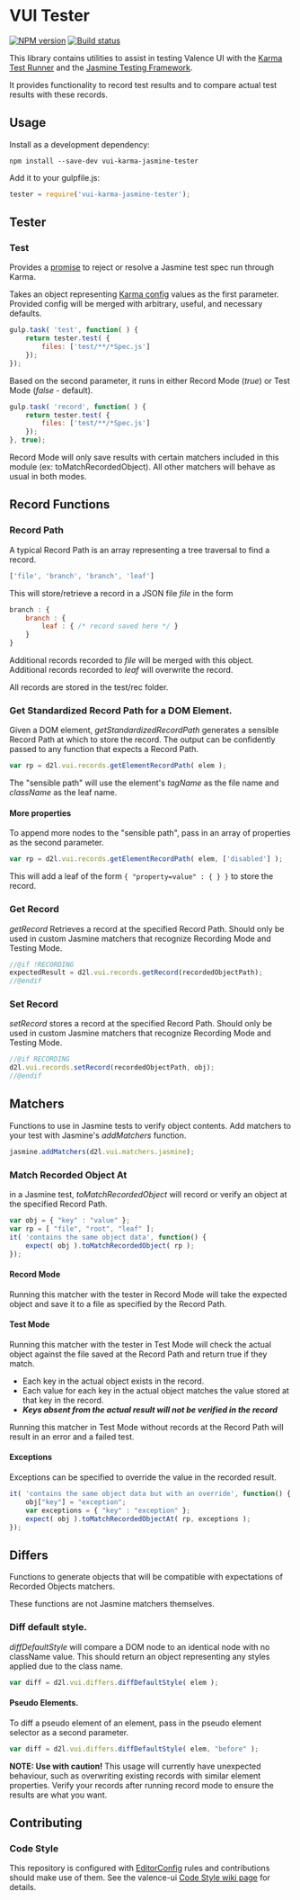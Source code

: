 # VUI Tester
[![NPM version][npm-image]][npm-url]
[![Build status][ci-image]][ci-url]

This library contains utilities to assist in testing Valence UI with the [Karma Test Runner](http://karma-runner.github.io/) and the [Jasmine Testing Framework](http://jasmine.github.io/).

It provides functionality to record test results and to compare actual test results with these records.

## Usage

Install as a development dependency:

```shell
npm install --save-dev vui-karma-jasmine-tester
```

Add it to your gulpfile.js:

```javascript
tester = require('vui-karma-jasmine-tester');
```

## Tester
### Test
Provides a [promise](http://documentup.com/kriskowal/q/) to reject or resolve a Jasmine test spec run through Karma. 

Takes an object representing [Karma config](http://karma-runner.github.io/0.12/config/configuration-file.html) values as the first parameter. Provided config will be merged with arbitrary, useful, and necessary defaults.

```javascript
gulp.task( 'test', function( ) {
	return tester.test( {
		files: ['test/**/*Spec.js']
	});
});
```

Based on the second parameter, it runs in either Record Mode (*true*) or Test Mode (*false* - default).

```javascript
gulp.task( 'record', function( ) {
	return tester.test( {
		files: ['test/**/*Spec.js']
	});
}, true);
```

Record Mode will only save results with certain matchers included in this module (ex: toMatchRecordedObject). All other matchers will behave as usual in both modes. 

## Record Functions

### Record Path
A typical Record Path is an array representing a tree traversal to find a record.

```javascript
['file', 'branch', 'branch', 'leaf']
```

This will store/retrieve a record in a JSON file *file* in the form

```javascript
branch : {
	branch : {
		leaf : { /* record saved here */ }
	}
}
```

Additional records recorded to *file* will be merged with this object. Additional records recorded to *leaf* will overwrite the record.

All records are stored in the test/rec folder.

### Get Standardized Record Path for a DOM Element.
Given a DOM element, *getStandardizedRecordPath* generates a sensible Record Path at which to store the record. The output can be confidently passed to any function that expects a Record Path.

```javascript
var rp = d2l.vui.records.getElementRecordPath( elem );
```

The "sensible path" will use the element's *tagName* as the file name and *className* as the leaf name.

#### More properties
To append more nodes to the "sensible path", pass in an array of properties as the second parameter.

```javascript
var rp = d2l.vui.records.getElementRecordPath( elem, ['disabled'] );
```

This will add a leaf of the form `{ "property=value" : { } }` to store the record. 

### Get Record
*getRecord* Retrieves a record at the specified Record Path. Should only be used in custom Jasmine matchers that recognize Recording Mode and Testing Mode.

```javascript
//@if !RECORDING
expectedResult = d2l.vui.records.getRecord(recordedObjectPath);
//@endif
```

### Set Record
*setRecord* stores a record at the specified Record Path. Should only be used in custom Jasmine matchers that recognize Recording Mode and Testing Mode.

```javascript
//@if RECORDING
d2l.vui.records.setRecord(recordedObjectPath, obj);
//@endif
```

## Matchers
Functions to use in Jasmine tests to verify object contents. Add matchers to your test with Jasmine's *addMatchers* function.

```javascript
jasmine.addMatchers(d2l.vui.matchers.jasmine);
```

### Match Recorded Object At
in a Jasmine test, *toMatchRecordedObject* will record or verify an object at the specified Record Path.

```javascript
var obj = { "key" : "value" };
var rp = [ "file", "root", "leaf" ];
it( 'contains the same object data', function() {
	expect( obj ).toMatchRecordedObject( rp );
});
```

#### Record Mode
Running this matcher with the tester in Record Mode will take the expected object and save it to a file as specified by the Record Path.

#### Test Mode
Running this matcher with the tester in Test Mode will check the actual object against the file saved at the Record Path and return true if they match.

- Each key in the actual object exists in the record.
- Each value for each key in the actual object matches the value stored at that key in the record.
- ***Keys absent from the actual result will not be verified in the record*** 

Running this matcher in Test Mode without records at the Record Path will result in an error and a failed test.


#### Exceptions
Exceptions can be specified to override the value in the recorded result.

```javascript
it( 'contains the same object data but with an override', function() {
	obj["key"] = "exception";
	var exceptions = { "key" : "exception" };
	expect( obj ).toMatchRecordedObjectAt( rp, exceptions );
});
```

## Differs
Functions to generate objects that will be compatible with expectations of Recorded Objects matchers.

These functions are not Jasmine matchers themselves.

### Diff default style.
*diffDefaultStyle* will compare a DOM node to an identical node with no className value. This should return an object representing any styles applied due to the class name.

```javascript
var diff = d2l.vui.differs.diffDefaultStyle( elem );
```

#### Pseudo Elements.
To diff a pseudo element of an element, pass in the pseudo element selector as a second parameter.

```javascript
var diff = d2l.vui.differs.diffDefaultStyle( elem, "before" );
```

**NOTE: Use with caution!** This usage will currently have unexpected behaviour, such as overwriting existing records with similar element properties. Verify your records after running record mode to ensure the results are what you want.

## Contributing

### Code Style

This repository is configured with [EditorConfig](http://editorconfig.org) rules and contributions should make use of them. See the valence-ui [Code Style wiki page](https://github.com/Brightspace/valence-ui-helpers/wiki/Code-Style) for details.

[npm-url]: https://npmjs.org/package/vui-karma-jasmine-tester
[npm-image]: https://badge.fury.io/js/vui-karma-jasmine-tester.png
[ci-image]: https://travis-ci.org/Brightspace/valence-ui-karma-jasmine-tester.svg?branch=master
[ci-url]: https://travis-ci.org/Brightspace/valence-ui-karma-jasmine-tester
